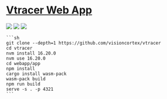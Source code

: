 # [Vtracer Web App](https://github.com/visioncortex/vtracer)

![](https://img.shields.io/github/license/visioncortex/vtracer?style=flat-square) ![](https://img.shields.io/github/last-commit/scillidan/vtracer/master?label=last%20commit%20(fork)&style=flat-square) ![](https://img.shields.io/badge/GitHub%20Pages-121013?logo=github&logoColor=white)

````{tab} From source
```sh
git clone --depth=1 https://github.com/visioncortex/vtracer
cd vtracer
nvm install 16.20.0
nvm use 16.20.0
cd webapp/app
npm install
cargo install wasm-pack
wasm-pack build
npm run build
serve -s . -p 4321
```
````